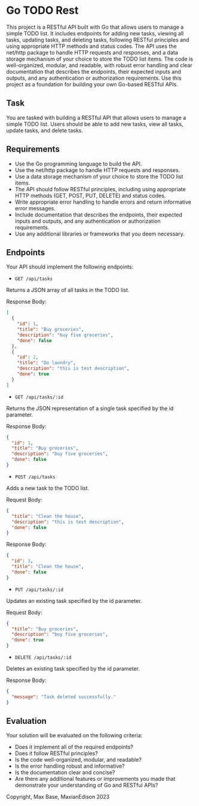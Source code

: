 # Go TODO Rest

This project is a RESTful API built with Go that allows users to manage a simple TODO list. It includes endpoints for adding new tasks, viewing all tasks, updating tasks, and deleting tasks, following RESTful principles and using appropriate HTTP methods and status codes. The API uses the net/http package to handle HTTP requests and responses, and a data storage mechanism of your choice to store the TODO list items. The code is well-organized, modular, and readable, with robust error handling and clear documentation that describes the endpoints, their expected inputs and outputs, and any authentication or authorization requirements. Use this project as a foundation for building your own Go-based RESTful APIs.

## Task

You are tasked with building a RESTful API that allows users to manage a simple TODO list. Users should be able to add new tasks, view all tasks, update tasks, and delete tasks.

## Requirements

- Use the Go programming language to build the API.
- Use the net/http package to handle HTTP requests and responses.
- Use a data storage mechanism of your choice to store the TODO list items.
- The API should follow RESTful principles, including using appropriate HTTP methods (GET, POST, PUT, DELETE) and status codes.
- Write appropriate error handling to handle errors and return informative error messages.
- Include documentation that describes the endpoints, their expected inputs and outputs, and any authentication or authorization requirements.
- Use any additional libraries or frameworks that you deem necessary.

## Endpoints

Your API should implement the following endpoints:

- `GET /api/tasks`

Returns a JSON array of all tasks in the TODO list.

Response Body:

```json
[
  {
    "id": 1,
    "title": "Buy groceries",
    "description": "buy five groceries",
    "done": false
  },
  {
    "id": 2,
    "title": "Do laundry",
    "description": "this is test description",
    "done": true
  }
]
```

- `GET /api/tasks/:id`

Returns the JSON representation of a single task specified by the id parameter.

Response Body:

```json
{
  "id": 1,
  "title": "Buy groceries",
  "description": "buy five groceries",
  "done": false
}
```

- `POST /api/tasks`

Adds a new task to the TODO list.

Request Body:

```json
{
  "title": "Clean the house",
  "description": "this is test description",
  "done": false
}
```

Response Body:

```json
{
  "id": 3,
  "title": "Clean the house",
  "done": false
}
```

- `PUT /api/tasks/:id`

Updates an existing task specified by the id parameter.

Request Body:

```json
{
  "title": "Buy groceries",
  "description": "buy five groceries",
  "done": true
}
```

- `DELETE /api/tasks/:id`

Deletes an existing task specified by the id parameter.

Response Body:

```json
{
  "message": "Task deleted successfully."
}
```

## Evaluation

Your solution will be evaluated on the following criteria:

- Does it implement all of the required endpoints?
- Does it follow RESTful principles?
- Is the code well-organized, modular, and readable?
- Is the error handling robust and informative?
- Is the documentation clear and concise?
- Are there any additional features or improvements you made that demonstrate your understanding of Go and RESTful APIs?

Copyright, Max Base, MaxianEdison 2023

